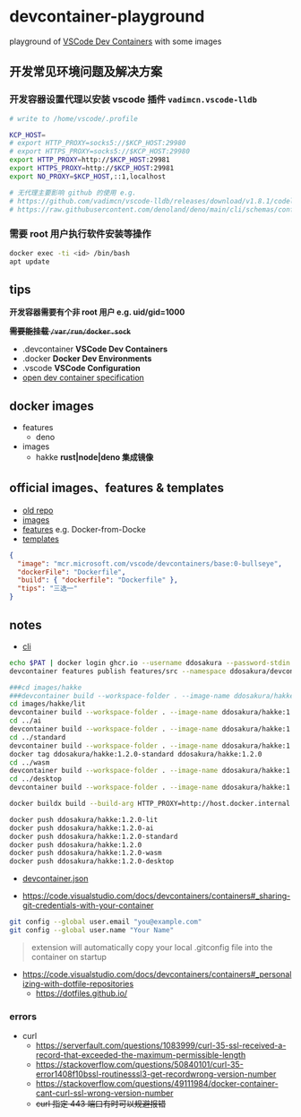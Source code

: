 # devcontainer-playground

playground of
[VSCode Dev Containers](https://code.visualstudio.com/docs/devcontainers/containers)
with some images

## 开发常见环境问题及解决方案

### 开发容器设置代理以安装 vscode 插件 `vadimcn.vscode-lldb`

```bash
# write to /home/vscode/.profile

KCP_HOST=
# export HTTP_PROXY=socks5://$KCP_HOST:29980
# export HTTPS_PROXY=socks5://$KCP_HOST:29980
export HTTP_PROXY=http://$KCP_HOST:29981
export HTTPS_PROXY=http://$KCP_HOST:29981
export NO_PROXY=$KCP_HOST,::1,localhost

# 无代理主要影响 github 的使用 e.g.
# https://github.com/vadimcn/vscode-lldb/releases/download/v1.8.1/codelldb-x86_64-linux.vsix
# https://raw.githubusercontent.com/denoland/deno/main/cli/schemas/config-file.v1.json
```

### 需要 root 用户执行软件安装等操作

```bash
docker exec -ti <id> /bin/bash
apt update
```

## tips

**开发容器需要有个非 root 用户 e.g. uid/gid=1000**

**~~需要能挂载 `/var/run/docker.sock`~~**

- .devcontainer **VSCode Dev Containers**
- .docker **Docker Dev Environments**
- .vscode **VSCode Configuration**
- [open dev container specification](https://containers.dev)

## docker images

- features
  - deno
- images
  - hakke **rust|node|deno 集成镜像**

## official images、features & templates

- [old repo](https://github.com/microsoft/vscode-dev-containers)
- [images](https://github.com/devcontainers/images)
- [features](https://github.com/devcontainers/features) e.g. Docker-from-Docke
- [templates](https://containers.dev/templates)

```json
{
  "image": "mcr.microsoft.com/vscode/devcontainers/base:0-bullseye",
  "dockerFile": "Dockerfile",
  "build": { "dockerfile": "Dockerfile" },
  "tips": "三选一"
}
```

## notes

- [cli](https://github.com/devcontainers/cli)

```bash
echo $PAT | docker login ghcr.io --username ddosakura --password-stdin
devcontainer features publish features/src --namespace ddosakura/devcontainer-playground
```

```bash
###cd images/hakke
###devcontainer build --workspace-folder . --image-name ddosakura/hakke:1.1.0 .
cd images/hakke/lit
devcontainer build --workspace-folder . --image-name ddosakura/hakke:1.2.0-lit .
cd ../ai
devcontainer build --workspace-folder . --image-name ddosakura/hakke:1.2.0-ai .
cd ../standard
devcontainer build --workspace-folder . --image-name ddosakura/hakke:1.2.0-standard .
docker tag ddosakura/hakke:1.2.0-standard ddosakura/hakke:1.2.0
cd ../wasm
devcontainer build --workspace-folder . --image-name ddosakura/hakke:1.2.0-wasm .
cd ../desktop
devcontainer build --workspace-folder . --image-name ddosakura/hakke:1.2.0-desktop .

docker buildx build --build-arg HTTP_PROXY=http://host.docker.internal:7890 --build-arg HTTPS_PROXY=http://host.docker.internal:7890 --load --build-arg BUILDKIT_INLINE_CACHE=1 -f /tmp/devcontainercli-vscode/container-features/0.35.0-1680205465545/Dockerfile-with-features -t ddosakura/hakke:1.2.0-ai --target dev_containers_target_stage --build-context dev_containers_feature_content_source=/tmp/devcontainercli-vscode/container-features/0.35.0-1680205465545 --build-arg _DEV_CONTAINERS_BASE_IMAGE=dev_container_auto_added_stage_label --build-arg _DEV_CONTAINERS_IMAGE_USER=vscode --build-arg _DEV_CONTAINERS_FEATURE_CONTENT_SOURCE=dev_container_feature_content_temp /workspaces/devcontainer-playground/images/hakke/ai/.devcontainer

docker push ddosakura/hakke:1.2.0-lit
docker push ddosakura/hakke:1.2.0-ai
docker push ddosakura/hakke:1.2.0-standard
docker push ddosakura/hakke:1.2.0
docker push ddosakura/hakke:1.2.0-wasm
docker push ddosakura/hakke:1.2.0-desktop
```

- [devcontainer.json](https://containers.dev/implementors/json_reference)

- https://code.visualstudio.com/docs/devcontainers/containers#_sharing-git-credentials-with-your-container

```bash
git config --global user.email "you@example.com"
git config --global user.name "Your Name"
```

> extension will automatically copy your local .gitconfig file into the
> container on startup

- https://code.visualstudio.com/docs/devcontainers/containers#_personalizing-with-dotfile-repositories
  - https://dotfiles.github.io/

### errors

- curl
  - https://serverfault.com/questions/1083999/curl-35-ssl-received-a-record-that-exceeded-the-maximum-permissible-length
  - https://stackoverflow.com/questions/50840101/curl-35-error1408f10bssl-routinesssl3-get-recordwrong-version-number
  - https://stackoverflow.com/questions/49111984/docker-container-cant-curl-ssl-wrong-version-number
  - ~~curl 指定 443 端口有时可以规避报错~~
